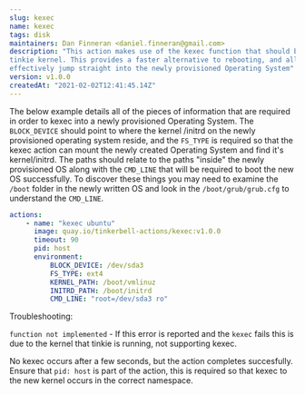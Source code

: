 ```yaml
---
slug: kexec
name: kexec
tags: disk
maintainers: Dan Finneran <daniel.finneran@gmail.com>
description: "This action makes use of the kexec function that should be compiled into the
tinkie kernel. This provides a faster alternative to rebooting, and allows an action to 
effectively jump straight into the newly provisioned Operating System"
version: v1.0.0
createdAt: "2021-02-02T12:41:45.14Z"
---
```


The below example details all of the pieces of information that are required in order to kexec
into a newly provisioned Operating System. The `BLOCK_DEVICE` should point to where the kernel
/initrd on the newly provisioned operating system reside, and the `FS_TYPE` is required so that
the kexec action can mount the newly created Operating System and find it's kernel/initrd. The
paths should relate to the paths "inside" the newly provisioned OS along with the `CMD_LINE`
that will be required to boot the new OS successfully. To discover these things you may need to
examine the `/boot` folder in the newly written OS and look in the `/boot/grub/grub.cfg` to
understand the `CMD_LINE`.

```yaml
actions:
    - name: "kexec ubuntu"
      image: quay.io/tinkerbell-actions/kexec:v1.0.0
      timeout: 90
      pid: host
      environment:
          BLOCK_DEVICE: /dev/sda3
          FS_TYPE: ext4
          KERNEL_PATH: /boot/vmlinuz
          INITRD_PATH: /boot/initrd
          CMD_LINE: "root=/dev/sda3 ro"
```

Troubleshooting:

`function not implemented` - If this error is reported and the `kexec` fails this is due to the kernel that tinkie is running, not supporting kexec.

No kexec occurs after a few seconds, but the action completes succesfully. Ensure that `pid: host` is part of the action, this is required so that
kexec to the new kernel occurs in the correct namespace.
